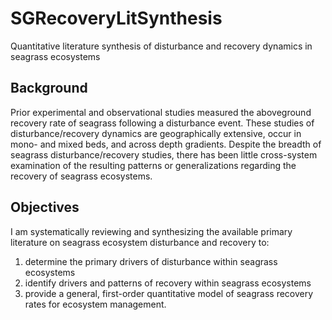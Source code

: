 # SGRecoveryLitSynthesis
Quantitative literature synthesis of disturbance and recovery dynamics in seagrass ecosystems

## Background

Prior experimental and observational studies measured the aboveground recovery rate of seagrass following a disturbance event. These studies of disturbance/recovery dynamics are geographically extensive, occur in mono- and mixed beds, and across depth gradients. Despite the breadth of seagrass disturbance/recovery studies, there has been little cross-system examination of the resulting patterns or generalizations regarding the recovery of seagrass ecosystems.

## Objectives

I am systematically reviewing and synthesizing the available primary literature on seagrass ecosystem disturbance and recovery to:
1) determine the primary drivers of disturbance within seagrass ecosystems
2) identify drivers and patterns of recovery within seagrass ecosystems
3) provide a general, first-order quantitative model of seagrass recovery rates for ecosystem management.
